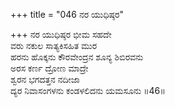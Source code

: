 +++
title = "046 ನರ ಯುಧಿಷ್ಠರ"

+++
ನರ ಯುಧಿಷ್ಠರ ಭೀಮ ಸಹದೇ  
ವರು ನಕುಲ ಸಾತ್ಯಕಿಸಹಿತ ಮುರ  
ಹರನು ಹೊಕ್ಕನು ಕೌರವೇಂದ್ರನ ಶೂನ್ಯ ಶಿಬಿರವನು  
ಅರಸ ಕರ್ಣ ದ್ರೋಣ ಮಾದ್ರೇ  
ಶ್ವರನ ಭಗದತ್ತನ ನದೀಜಾ  
ದ್ಯರ ನಿವಾಸಂಗಳನು ಕಂಡಳಲಿದನು ಯಮಸೂನು      ॥46॥